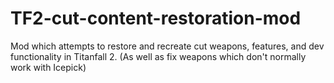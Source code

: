 # TF2-cut-content-restoration-mod
Mod which attempts to restore and recreate cut weapons, features, and dev functionality in Titanfall 2. (As well as fix weapons which don't normally work with Icepick)
